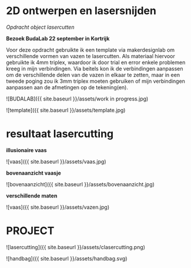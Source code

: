 # 2D ontwerpen en lasersnijden

_Opdracht object lasercutten_

**Bezoek BudaLab 22 september in Kortrijk**

Voor deze opdracht gebruikte ik een template via makerdesignlab om verschillende vormen van vazen te lasercutten.
Als materiaal hiervoor gebruikte ik 4mm triplex, waardoor ik door trial en error enkele problemen kreeg in mijn verbindingen. 
Via beitels kon ik de verbindingen aanpassen om de verschillende delen van de vazen in elkaar te zetten, maar in een tweede poging zou ik 3mm triplex moeten gebruiken of mijn verbindingen aanpassen aan de afmetingen op de tekening(en).



![BUDALAB]({{ site.baseurl }}/assets/work in progress.jpg)


![template]({{ site.baseurl }}/assets/template.jpg)



# resultaat lasercutting

**illusionaire vaas**

![vaas]({{ site.baseurl }}/assets/vaas.jpg)


**bovenaanzicht vaasje**

![bovenaanzicht]({{ site.baseurl }}/assets/bovenaanzicht.jpg)


**verschillende maten** 

![vaas]({{ site.baseurl }}/assets/vazen.jpg)


# PROJECT

![lasercutting]({{ site.baseurl }}/assets/clasercutting.png)

![handbag]({{ site.baseurl }}/assets/handbag.svg)
